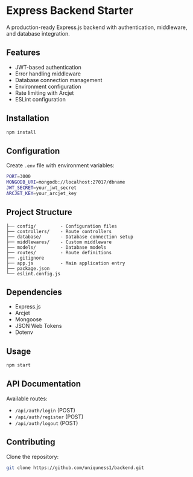# Express Backend Starter

A production-ready Express.js backend with authentication, middleware, and database integration.

## Features

- JWT-based authentication
- Error handling middleware
- Database connection management
- Environment configuration
- Rate limiting with Arcjet
- ESLint configuration

## Installation

```bash
npm install
```

## Configuration

Create `.env` file with environment variables:

```bash
PORT=3000
MONGODB_URI=mongodb://localhost:27017/dbname
JWT_SECRET=your_jwt_secret
ARCJET_KEY=your_arcjet_key
```

## Project Structure

```
├── config/         - Configuration files
├── controllers/    - Route controllers
├── database/       - Database connection setup
├── middlewares/    - Custom middleware
├── models/         - Database models
├── routes/         - Route definitions
├── .gitignore
├── app.js          - Main application entry
├── package.json
└── eslint.config.js
```

## Dependencies

- Express.js
- Arcjet
- Mongoose
- JSON Web Tokens
- Dotenv

## Usage

```bash
npm start
```

## API Documentation

Available routes:

- `/api/auth/login` (POST)
- `/api/auth/register` (POST)
- `/api/auth/logout` (POST)

## Contributing

Clone the repository:

```bash
git clone https://github.com/uniquness1/backend.git
```
